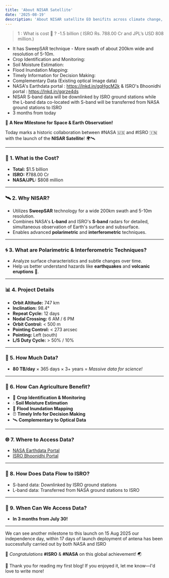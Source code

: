 ```yaml
---
title: 'About NISAR Satellite'
date: '2025-08-19'
description: 'About NISAR satellite EO benifits across climate change, disaster management, farm vegetation. How you can benifit from SAR images with clear ground truth.'
---
```


> 1 : What is cost 💸 ?
 -1.5 billion ( ISRO Rs. 788.00 Cr and JPL’s USD 808 million.)
 - It has SweepSAR technique - More swath of about 200km wide and resolution of 5-10m.
 - Crop Identification and Monitoring:
 - Soil Moisture Estimation:
 - Flood Inundation Mapping:
 - Timely Information for Decision Making:
 - Complementary Data (Existing optical Image data)
 - NASA's Earthdata portal : https://lnkd.in/gqHgcM2k & ISRO's Bhoonidhi portal : https://lnkd.in/gqrze4ds
 - NISAR S-band data will be downlinked by ISRO ground stations while the L-band data co-located with S-band will be transferred from NASA ground stations to ISRO 
 - 3 months from today

🚀 **A New Milestone for Space & Earth Observation!**

Today marks a historic collaboration between #NASA 🇺🇸 and #ISRO 🇮🇳 with the launch of the **NISAR Satellite**! 🌍🛰️

---

### 💸 1. What is the Cost?
- **Total:** $1.5 billion
- **ISRO:** ₹788.00 Cr
- **NASA/JPL:** $808 million

---

### 🛰️ 2. Why NISAR?
- Utilizes **SweepSAR** technology for a wide 200km swath and 5-10m resolution.
- Combines NASA's **L-band** and ISRO's **S-band** radars for detailed, simultaneous observation of Earth's surface and subsurface.
- Enables advanced **polarimetric** and **interferometric** techniques.

---

### 🌀 3. What are Polarimetric & Interferometric Techniques?
- Analyze surface characteristics and subtle changes over time.
- Help us better understand hazards like **earthquakes** and **volcanic eruptions** 🌋.

---

### 📊 4. Project Details
- **Orbit Altitude:** 747 km
- **Inclination:** 98.4°
- **Repeat Cycle:** 12 days
- **Nodal Crossing:** 6 AM / 6 PM
- **Orbit Control:** < 500 m
- **Pointing Control:** < 273 arcsec
- **Pointing:** Left (south)
- **L/S Duty Cycle:** > 50% / 10%

---

### 📡 5. How Much Data?
- **80 TB/day** × 365 days × 3+ years = _Massive data for science!_

---

### 🌱 6. How Can Agriculture Benefit?
- 🥦 **Crop Identification & Monitoring**
- 💧 **Soil Moisture Estimation**
- 🌊 **Flood Inundation Mapping**
- ⏰ **Timely Info for Decision Making**
- 🛰️ **Complementary to Optical Data**

---

### 🌐 7. Where to Access Data?
- [NASA Earthdata Portal](https://lnkd.in/gqHgcM2k)
- [ISRO Bhoonidhi Portal](https://lnkd.in/gqrze4ds)

---

### 🔄 8. How Does Data Flow to ISRO?
- S-band data: Downlinked by ISRO ground stations
- L-band data: Transferred from NASA ground stations to ISRO

---

### 📅 9. When Can We Access Data?
- **In 3 months from July 30!**

---

We can see another milestone to this launch on 15 Aug 2025 our independence day, within 17 days of launch deployment of antena has been successfully carried out by both NASA and ISRO

🎉 _Congratulations_ **#ISRO** & **#NASA** on this global achievement! 🌏

🙏 Thank you for reading my first blog! If you enjoyed it, let me know—I'd love to write more!



